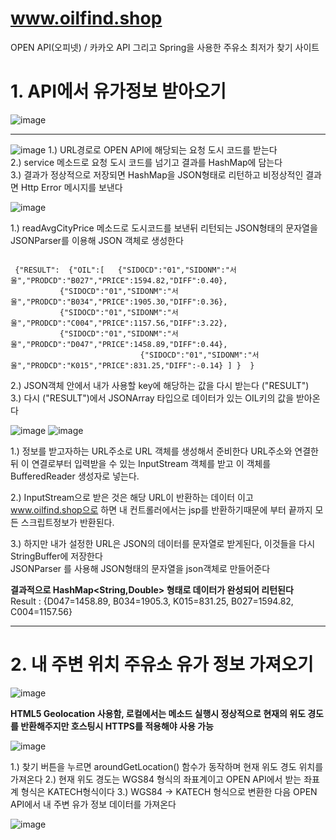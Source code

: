 # www.oilfind.shop
OPEN API(오피넷) / 카카오 API 그리고 Spring을 사용한 주유소 최저가 찾기 사이트 




# 1. API에서 유가정보 받아오기  
![image](https://user-images.githubusercontent.com/53259940/64059850-00adcd00-cbff-11e9-9d90-c4974c7e1a2a.png)

<hr>
  
![image](https://user-images.githubusercontent.com/53259940/64059619-ff7aa100-cbfa-11e9-8bb1-4d8866fa5fba.png)
 1.) URL경로로 OPEN API에 해당되는 요청 도시 코드를 받는다  
 2.) service 메소드로 요청 도시 코드를 넘기고 결과를 HashMap에 담는다  
 3.) 결과가 정상적으로 저장되면 HashMap을 JSON형태로 리턴하고 비정상적인 결과면 Http Error 메시지를 보낸다  


  
 ![image](https://user-images.githubusercontent.com/53259940/64059806-3aca9f00-cbfe-11e9-8402-05c9b5577686.png)

1.) readAvgCityPrice 메소드로 도시코드를 보낸뒤 리턴되는 JSON형태의 문자열을 JSONParser를 이용해 JSON 객체로 생성한다
<pre><code>
 {"RESULT":  {"OIL":[   {"SIDOCD":"01","SIDONM":"서울","PRODCD":"B027","PRICE":1594.82,"DIFF":0.40},   
		   {"SIDOCD":"01","SIDONM":"서울","PRODCD":"B034","PRICE":1905.30,"DIFF":0.36},  
		   {"SIDOCD":"01","SIDONM":"서울","PRODCD":"C004","PRICE":1157.56,"DIFF":3.22}, 
 		   {"SIDOCD":"01","SIDONM":"서울","PRODCD":"D047","PRICE":1458.89,"DIFF":0.44}, 
                             {"SIDOCD":"01","SIDONM":"서울","PRODCD":"K015","PRICE":831.25,"DIFF":-0.14} ] }  }
</code></pre>                       
2.) JSON객체 안에서 내가 사용할 key에 해당하는 값을 다시 받는다 ("RESULT")  
3.) 다시 ("RESULT")에서 JSONArray 타입으로 데이터가 있는 OIL키의 값을 받아온다 

![image](https://user-images.githubusercontent.com/53259940/64059918-4028e900-cc00-11e9-97c0-19863bad12c9.png)
![image](https://user-images.githubusercontent.com/53259940/64059921-50d95f00-cc00-11e9-8081-c2dacc7f95f9.png)

 1.) 정보를 받고자하는 URL주소로 URL 객체를 생성해서 준비한다 URL주소와 연결한 뒤 이 연결로부터 입력받을 수 있는 InputStream 객체를 받고
     이 객체를 BufferedReader 생성자로 넣는다.

 2.) InputStream으로 받은 것은 해당 URL이 반환하는 데이터 이고  www.oilfind.shop으로 하면 내 컨트롤러에서는 
     jsp를 반환하기때문에 <html><body>부터 끝까지 모든 스크립트정보가 반환된다.  
	
 3.) 하지만 내가 설정한 URL은 JSON의 데이터를 문자열로 받게된다, 이것들을 다시 StringBuffer에 저장한다  
     JSONParser 를 사용해 JSON형태의 문자열을 json객체로 만들어준다  
     
**결과적으로 HashMap<String,Double> 형태로 데이터가 완성되어 리턴된다**  
Result : {D047=1458.89, B034=1905.3, K015=831.25, B027=1594.82, C004=1157.56}

<hr>

# 2. 내 주변 위치 주유소 유가 정보 가져오기  


![image](https://user-images.githubusercontent.com/53259940/64060048-68194c00-cc02-11e9-8263-471d708fe735.png)

**HTML5 Geolocation 사용함, 로컬에서는 메소드 실행시 정상적으로 현재의 위도 경도를 반환해주지만 호스팅시 HTTPS를 적용해야 사용 가능** 
  
![image](https://user-images.githubusercontent.com/53259940/64060095-263cd580-cc03-11e9-833e-16111def13c5.png)


1.) 찾기 버튼을 누르면 aroundGetLocation() 함수가 동작하며 현재 위도 경도 위치를 가져온다
2.) 현재 위도 경도는 WGS84 형식의 좌표계이고 OPEN API에서 받는 좌표계 형식은 KATECH형식이다 
3.) WGS84 -> KATECH 형식으로 변환한 다음 OPEN API에서 내 주변 유가 정보 데이터를 가져온다

![image](https://user-images.githubusercontent.com/53259940/64060139-bb3fce80-cc03-11e9-873e-6c8fbb58493a.png)

